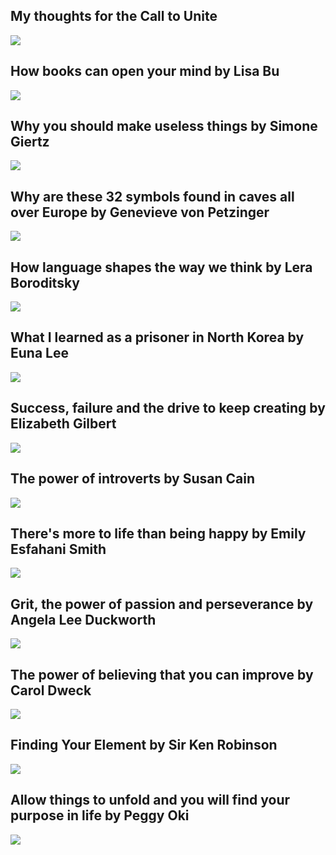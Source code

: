 My thoughts for the Call to Unite
---------------------------------

[![](/image/yid-QU4Q17t4muY.jpg)](https://www.youtube.com/watch?v=QU4Q17t4muY)

How books can open your mind by Lisa Bu
---------------------------------------

[![](/image/yid-6ibCtsHgz3Y.jpg)](https://www.youtube.com/watch?v=6ibCtsHgz3Y)

Why you should make useless things by Simone Giertz
---------------------------------------------------

[![](/image/yid-c0bsKc4tiuY.jpg)](https://www.youtube.com/watch?v=c0bsKc4tiuY)

Why are these 32 symbols found in caves all over Europe by Genevieve von Petzinger
----------------------------------------------------------------------------------

[![](/image/yid-hJnEQCMA5Sg.jpg)](https://www.youtube.com/watch?v=hJnEQCMA5Sg)

How language shapes the way we think by Lera Boroditsky
-------------------------------------------------------

[![](/image/yid-RKK7wGAYP6k.jpg)](https://www.youtube.com/watch?v=RKK7wGAYP6k)

What I learned as a prisoner in North Korea by Euna Lee
-------------------------------------------------------

[![](/image/yid-ZL-6MeYBeUs.jpg)](https://www.youtube.com/watch?v=ZL-6MeYBeUs)

Success, failure and the drive to keep creating by Elizabeth Gilbert
--------------------------------------------------------------------

[![](/image/yid-_waBFUg_oT8.jpg)](https://www.youtube.com/watch?v=_waBFUg_oT8)

The power of introverts by Susan Cain
-------------------------------------

[![](/image/yid-c0KYU2j0TM4.jpg)](https://www.youtube.com/watch?v=c0KYU2j0TM4)

There's more to life than being happy by Emily Esfahani Smith
-------------------------------------------------------------

[![](/image/yid-y9Trdafp83U.jpg)](https://www.youtube.com/watch?v=y9Trdafp83U)

Grit, the power of passion and perseverance by Angela Lee Duckworth
-------------------------------------------------------------------

[![](/image/yid-H14bBuluwB8.jpg)](https://www.youtube.com/watch?v=H14bBuluwB8)

The power of believing that you can improve by Carol Dweck
----------------------------------------------------------

[![](/image/yid-_X0mgOOSpLU.jpg)](https://www.youtube.com/watch?v=_X0mgOOSpLU)

Finding Your Element by Sir Ken Robinson
----------------------------------------

[![](/image/yid-17fbxRQgMlU.jpg)](https://www.youtube.com/watch?v=17fbxRQgMlU)

Allow things to unfold and you will find your purpose in life by Peggy Oki
--------------------------------------------------------------------------

[![](/image/yid-ycB29FkoylE.jpg)](https://www.youtube.com/watch?v=ycB29FkoylE)